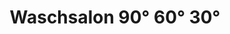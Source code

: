 ---
title: "Waschsalon 90° 60° 30°"
url: /dortmund/waschsalon-90deg-60deg-30deg/
shop: Wäscherei
---